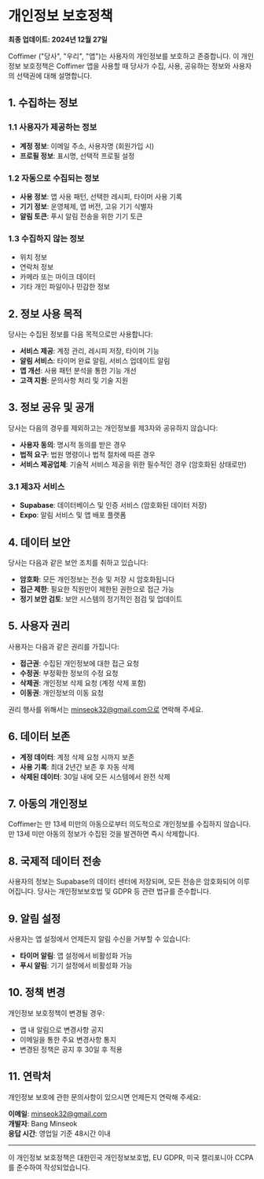 # 개인정보 보호정책

**최종 업데이트: 2024년 12월 27일**

Coffimer ("당사", "우리", "앱")는 사용자의 개인정보를 보호하고 존중합니다. 이 개인정보 보호정책은 Coffimer 앱을 사용할 때 당사가 수집, 사용, 공유하는 정보와 사용자의 선택권에 대해 설명합니다.

## 1. 수집하는 정보

### 1.1 사용자가 제공하는 정보
- **계정 정보**: 이메일 주소, 사용자명 (회원가입 시)
- **프로필 정보**: 표시명, 선택적 프로필 설정

### 1.2 자동으로 수집되는 정보
- **사용 정보**: 앱 사용 패턴, 선택한 레시피, 타이머 사용 기록
- **기기 정보**: 운영체제, 앱 버전, 고유 기기 식별자
- **알림 토큰**: 푸시 알림 전송을 위한 기기 토큰

### 1.3 수집하지 않는 정보
- 위치 정보
- 연락처 정보
- 카메라 또는 마이크 데이터
- 기타 개인 파일이나 민감한 정보

## 2. 정보 사용 목적

당사는 수집된 정보를 다음 목적으로만 사용합니다:

- **서비스 제공**: 계정 관리, 레시피 저장, 타이머 기능
- **알림 서비스**: 타이머 완료 알림, 서비스 업데이트 알림
- **앱 개선**: 사용 패턴 분석을 통한 기능 개선
- **고객 지원**: 문의사항 처리 및 기술 지원

## 3. 정보 공유 및 공개

당사는 다음의 경우를 제외하고는 개인정보를 제3자와 공유하지 않습니다:

- **사용자 동의**: 명시적 동의를 받은 경우
- **법적 요구**: 법원 명령이나 법적 절차에 따른 경우
- **서비스 제공업체**: 기술적 서비스 제공을 위한 필수적인 경우 (암호화된 상태로만)

### 3.1 제3자 서비스
- **Supabase**: 데이터베이스 및 인증 서비스 (암호화된 데이터 저장)
- **Expo**: 알림 서비스 및 앱 배포 플랫폼

## 4. 데이터 보안

당사는 다음과 같은 보안 조치를 취하고 있습니다:

- **암호화**: 모든 개인정보는 전송 및 저장 시 암호화됩니다
- **접근 제한**: 필요한 직원만이 제한된 권한으로 접근 가능
- **정기 보안 검토**: 보안 시스템의 정기적인 점검 및 업데이트

## 5. 사용자 권리

사용자는 다음과 같은 권리를 가집니다:

- **접근권**: 수집된 개인정보에 대한 접근 요청
- **수정권**: 부정확한 정보의 수정 요청
- **삭제권**: 개인정보 삭제 요청 (계정 삭제 포함)
- **이동권**: 개인정보의 이동 요청

권리 행사를 위해서는 minseok32@gmail.com으로 연락해 주세요.

## 6. 데이터 보존

- **계정 데이터**: 계정 삭제 요청 시까지 보존
- **사용 기록**: 최대 2년간 보존 후 자동 삭제
- **삭제된 데이터**: 30일 내에 모든 시스템에서 완전 삭제

## 7. 아동의 개인정보

Coffimer는 만 13세 미만의 아동으로부터 의도적으로 개인정보를 수집하지 않습니다. 만 13세 미만 아동의 정보가 수집된 것을 발견하면 즉시 삭제합니다.

## 8. 국제적 데이터 전송

사용자의 정보는 Supabase의 데이터 센터에 저장되며, 모든 전송은 암호화되어 이루어집니다. 당사는 개인정보보호법 및 GDPR 등 관련 법규를 준수합니다.

## 9. 알림 설정

사용자는 앱 설정에서 언제든지 알림 수신을 거부할 수 있습니다:
- **타이머 알림**: 앱 설정에서 비활성화 가능
- **푸시 알림**: 기기 설정에서 비활성화 가능

## 10. 정책 변경

개인정보 보호정책이 변경될 경우:
- 앱 내 알림으로 변경사항 공지
- 이메일을 통한 주요 변경사항 통지
- 변경된 정책은 공지 후 30일 후 적용

## 11. 연락처

개인정보 보호에 관한 문의사항이 있으시면 언제든지 연락해 주세요:

**이메일**: minseok32@gmail.com  
**개발자**: Bang Minseok  
**응답 시간**: 영업일 기준 48시간 이내

---

이 개인정보 보호정책은 대한민국 개인정보보호법, EU GDPR, 미국 캘리포니아 CCPA를 준수하여 작성되었습니다.